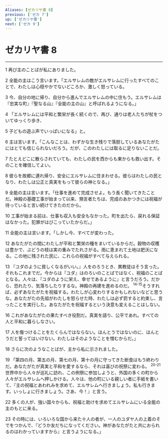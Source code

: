 ```yaml
---
Aliases: [ゼカリヤ書 8]
previous: ['ゼカ 7']
up: ['ゼカリヤ書']
next: ['ゼカ 9']
---
```

# ゼカリヤ書 8

***




1 
再び主のことばが私にありました。 



2 
全能の主はこう言います。「エルサレムの敵がエルサレムに行ったすべてのことで、わたしは心穏やかでないどころか、激しく怒っている。 



3 
今、自分の地に帰り、自分から進んでエルサレムの中に住もう。エルサレムは『忠実な町』『聖なる山』『全能の主の山』と呼ばれるようになる。」 



4 
「エルサレムには平和と繁栄が長く続くので、再び、通りは老人たちが杖をついてゆっくり歩き、 



5 
子どもの遊ぶ声でいっぱいになる」と。 



6 
主は言います。「こんなことは、わずかな生き残りで落胆しているあなたがたにはとても信じられないだろう。だが、このわたしには取るに足りないことだ。 



7 
たとえどこに散らされていても、わたしの民を西からも東からも救い出す。そのことを確信してよい。 



8 
彼らを故郷に連れ帰り、安全にエルサレムに住まわせる。彼らはわたしの民となり、わたしは公正と真実をもって彼らの神となる。」 



9 
全能の主は言います。「仕事を進めて完成させよ。もう長く聞いてきたことだ。神殿の基礎工事が始まって以来、預言者たちは、完成のあかつきには祝福が待っていると言い続けてきたのだから。 



10 
工事が始まる前は、仕事も収入も安全もなかった。町を出たら、戻れる保証はなかった。犯罪がはびこっていたからだ。」 



11 
全能の主は言います。「しかし今、すべてが変わった。 



12 
あなたがたの間にわたしが平和と繁栄の種をまいているからだ。穀物の収穫は豊かで、ぶどうの枝は実の重みでたれさがる。雨に恵まれて土地は肥沃になる。この地に残された民に、これらの祝福がすべて与えられる。 



13 
『ユダのように貧しくなるがいい。』人をのろうとき、異教徒はそう言った。それもこれまでだ。今からは『ユダ』はのろいのことばではなく、祝福のことばとなる。人々は、『ユダのように栄え、幸せであるように』と言うだろう。だから、恐れたり、気落ちしたりするな。神殿の再建を進めるのだ。 <sup class="versenum">14-15</sup>そうすれば、必ずあなたがたを祝福する。わたしが心変わりするかもしれないなどと思うな。あなたがたの先祖がわたしを怒らせた時、わたしは必ず罰すると約束し、言ったことを実行した。あなたがたを祝福するという決意も変えることはしない。 



16 
これがあなたがたの果たすべき役割だ。真実を語り、公平であれ。すべての人と平和に暮らしなさい。 



17 
人を傷つけることをたくらんではならない。ほんとうではないのに、ほんとうだと誓ってはいけない。わたしはそのようなことを憎むからだ。」 



18 
さらに次のようなことばが、主から私に示されました。 



19 
「第四の月、第五の月、第七の月、第十の月に守ってきた断食はもう終わりだ。あなたがたが真実と平和を愛するなら、それは喜びの祝祭に変わる。 <sup class="versenum">20-21</sup>世界中から人々が巡礼に訪れ、この例祭に参加しようと、外国の多くの町から人々がエルサレムへ押しかける。人々は、他の町にいる親しい者に手紙を書いて、『主の祝福とあわれみを求めて、エルサレムへ行きましょう。私も行きます。いっしょに行きましょう。さあ、今！』と言う。 



22 
多くの人が、強い国々からも、祝福と助けを求めてエルサレムにいる全能の主のもとに来る。 



23 
その時には、いろいろな国から来た十人の者が、一人のユダヤ人の上着のそでをつかんで、『どうか友だちになってください。神があなたがたと共におられるのはわかっていますから』と言うようになる。」

